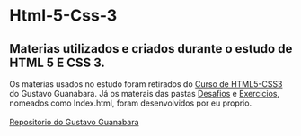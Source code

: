# Html-5-Css-3

<div><h2>Materias utilizados e criados durante o estudo de HTML 5 E CSS 3.</h2></div>
<div>Os materias usados no estudo foram retirados do <a href="https://github.com/gustavoguanabara/html-css.git">Curso de HTML5-CSS3</a> do Gustavo Guanabara.
Já os materais das pastas <a href="https://github.com/Luiz-Eduardo-BL/Html-5-Css-3/tree/main/Arquivos/Desafios">Desafios</a> e <a href="https://github.com/Luiz-Eduardo-BL/Html-5-Css-3/tree/main/Arquivos/Exercicios">Exercicios</a>, nomeados como Index.html, foram desenvolvidos por eu proprio.</div>
</br>
<a href="https://github.com/gustavoguanabara">Repositorio do Gustavo Guanabara</a>
